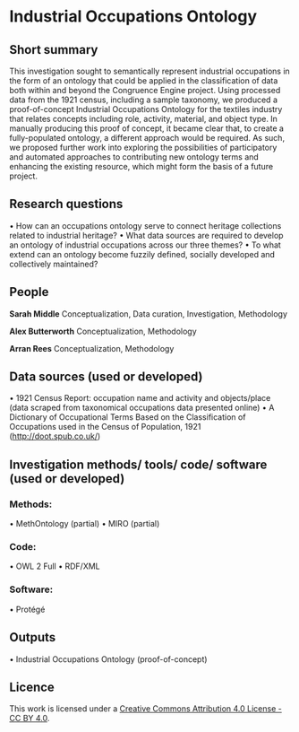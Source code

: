 # Industrial Occupations Ontology


## Short summary
This investigation sought to semantically represent industrial occupations in the form of an ontology that could be applied in the classification of data both within and beyond the Congruence Engine project. Using processed data from the 1921 census, including a sample taxonomy, we produced a proof-of-concept Industrial Occupations Ontology for the textiles industry that relates concepts including role, activity, material, and object type. In manually producing this proof of concept, it became clear that, to create a fully-populated ontology, a different approach would be required. As such, we proposed further work into exploring the possibilities of participatory and automated approaches to contributing new ontology terms and enhancing the existing resource, which might form the basis of a future project.

## Research questions
•	How can an occupations ontology serve to connect heritage collections related to industrial heritage?
•	What data sources are required to develop an ontology of industrial occupations across our three themes?
•	To what extend can an ontology become fuzzily defined, socially developed and collectively maintained?

## People
**Sarah Middle**
Conceptualization, Data curation, Investigation, Methodology

**Alex Butterworth**
Conceptualization, Methodology

**Arran Rees**
Conceptualization, Methodology


## Data sources (used or developed)
•	1921 Census Report: occupation name and activity and objects/place (data scraped from taxonomical occupations data presented online)
•	A Dictionary of Occupational Terms Based on the Classification of Occupations used in the Census of Population, 1921 (http://doot.spub.co.uk/) 

## Investigation methods/ tools/ code/ software (used or developed)
### Methods:
•	MethOntology (partial)
•	MIRO (partial)

### Code:
•	OWL 2 Full
•	RDF/XML


### Software:
•	Protégé

## Outputs  
•	Industrial Occupations Ontology (proof-of-concept)



## Licence 
This work is licensed under a [Creative Commons Attribution 4.0 License - CC BY 4.0](https://creativecommons.org/licenses/by/4.0/).
